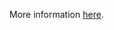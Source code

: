 More information [here](https://docs.prismacloud.io/en/enterprise-edition/policy-reference/oci-policies/iam/bc-oci-2-1).
